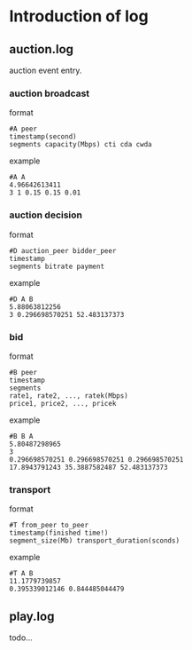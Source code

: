 # Introduction of log

## auction.log

auction event entry.

### auction broadcast
format
```
#A peer
timestamp(second)
segments capacity(Mbps) cti cda cwda
```
example
```
#A A
4.96642613411
3 1 0.15 0.15 0.01
```

### auction decision
format
```
#D auction_peer bidder_peer
timestamp
segments bitrate payment
```

example
```
#D A B
5.88063812256
3 0.296698570251 52.483137373
```

### bid
format
```
#B peer
timestamp 
segments
rate1, rate2, ..., ratek(Mbps)
price1, price2, ..., pricek
```

example
```
#B B A
5.80487298965
3
0.296698570251 0.296698570251 0.296698570251
17.8943791243 35.3887582487 52.483137373
```

### transport
format
```
#T from_peer to_peer
timestamp(finished time!)
segment_size(Mb) transport_duration(sconds)
```
example
```
#T A B
11.1779739857
0.395339012146 0.844485044479
```

## play.log

todo...